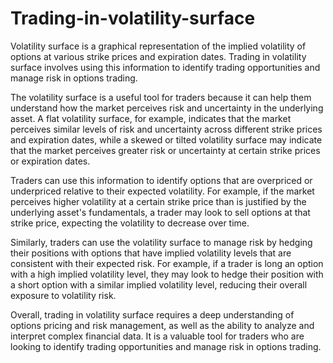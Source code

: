 # Trading-in-volatility-surface
Volatility surface is a graphical representation of the implied volatility of options at various strike prices and expiration dates. Trading in volatility surface involves using this information to identify trading opportunities and manage risk in options trading.

The volatility surface is a useful tool for traders because it can help them understand how the market perceives risk and uncertainty in the underlying asset. A flat volatility surface, for example, indicates that the market perceives similar levels of risk and uncertainty across different strike prices and expiration dates, while a skewed or tilted volatility surface may indicate that the market perceives greater risk or uncertainty at certain strike prices or expiration dates.

Traders can use this information to identify options that are overpriced or underpriced relative to their expected volatility. For example, if the market perceives higher volatility at a certain strike price than is justified by the underlying asset's fundamentals, a trader may look to sell options at that strike price, expecting the volatility to decrease over time.

Similarly, traders can use the volatility surface to manage risk by hedging their positions with options that have implied volatility levels that are consistent with their expected risk. For example, if a trader is long an option with a high implied volatility level, they may look to hedge their position with a short option with a similar implied volatility level, reducing their overall exposure to volatility risk.

Overall, trading in volatility surface requires a deep understanding of options pricing and risk management, as well as the ability to analyze and interpret complex financial data. It is a valuable tool for traders who are looking to identify trading opportunities and manage risk in options trading.
